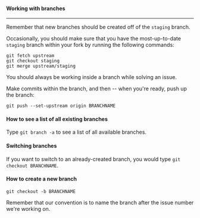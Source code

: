 #### Working with branches
----

Remember that new branches should be created off of the `staging` branch. 

Occasionally, you should make sure that you have the most-up-to-date `staging` branch within your fork by running the following commands:

```
git fetch upstream
git checkout staging
git merge upstream/staging
```

You should always be working inside a branch while solving an issue.

Make commits within the branch, and then -- when you're ready, push up the branch:

`git push --set-upstream origin BRANCHNAME` 

#### How to see a list of all existing branches
Type `git branch -a` to see a list of all available branches.

#### Switching branches
If you want to switch to an already-created branch, you would type `git checkout BRANCHNAME`. 

#### How to create a new branch
`git checkout -b BRANCHNAME`

Remember that our convention is to name the branch after the issue number we're working on.